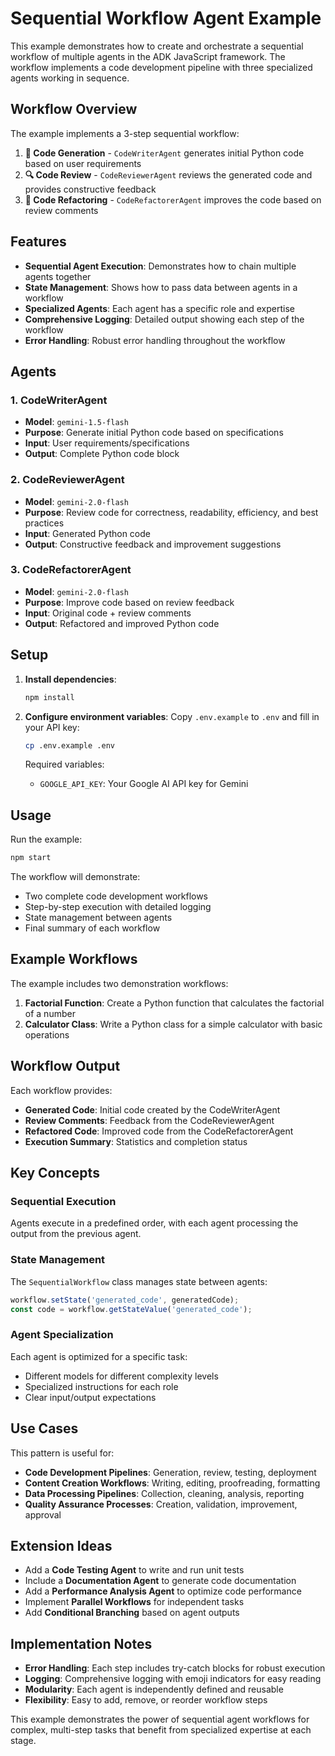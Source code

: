 # Sequential Workflow Agent Example

This example demonstrates how to create and orchestrate a sequential workflow of multiple agents in the ADK JavaScript framework. The workflow implements a code development pipeline with three specialized agents working in sequence.

## Workflow Overview

The example implements a 3-step sequential workflow:

1. **📝 Code Generation** - `CodeWriterAgent` generates initial Python code based on user requirements
2. **🔍 Code Review** - `CodeReviewerAgent` reviews the generated code and provides constructive feedback
3. **🔧 Code Refactoring** - `CodeRefactorerAgent` improves the code based on review comments

## Features

- **Sequential Agent Execution**: Demonstrates how to chain multiple agents together
- **State Management**: Shows how to pass data between agents in a workflow
- **Specialized Agents**: Each agent has a specific role and expertise
- **Comprehensive Logging**: Detailed output showing each step of the workflow
- **Error Handling**: Robust error handling throughout the workflow

## Agents

### 1. CodeWriterAgent
- **Model**: `gemini-1.5-flash`
- **Purpose**: Generate initial Python code based on specifications
- **Input**: User requirements/specifications
- **Output**: Complete Python code block

### 2. CodeReviewerAgent
- **Model**: `gemini-2.0-flash`
- **Purpose**: Review code for correctness, readability, efficiency, and best practices
- **Input**: Generated Python code
- **Output**: Constructive feedback and improvement suggestions

### 3. CodeRefactorerAgent
- **Model**: `gemini-2.0-flash`
- **Purpose**: Improve code based on review feedback
- **Input**: Original code + review comments
- **Output**: Refactored and improved Python code

## Setup

1. **Install dependencies**:
   ```bash
   npm install
   ```

2. **Configure environment variables**:
   Copy `.env.example` to `.env` and fill in your API key:
   ```bash
   cp .env.example .env
   ```

   Required variables:
   - `GOOGLE_API_KEY`: Your Google AI API key for Gemini

## Usage

Run the example:
```bash
npm start
```

The workflow will demonstrate:
- Two complete code development workflows
- Step-by-step execution with detailed logging
- State management between agents
- Final summary of each workflow

## Example Workflows

The example includes two demonstration workflows:

1. **Factorial Function**: Create a Python function that calculates the factorial of a number
2. **Calculator Class**: Write a Python class for a simple calculator with basic operations

## Workflow Output

Each workflow provides:
- **Generated Code**: Initial code created by the CodeWriterAgent
- **Review Comments**: Feedback from the CodeReviewerAgent
- **Refactored Code**: Improved code from the CodeRefactorerAgent
- **Execution Summary**: Statistics and completion status

## Key Concepts

### Sequential Execution
Agents execute in a predefined order, with each agent processing the output from the previous agent.

### State Management
The `SequentialWorkflow` class manages state between agents:
```typescript
workflow.setState('generated_code', generatedCode);
const code = workflow.getStateValue('generated_code');
```

### Agent Specialization
Each agent is optimized for a specific task:
- Different models for different complexity levels
- Specialized instructions for each role
- Clear input/output expectations

## Use Cases

This pattern is useful for:
- **Code Development Pipelines**: Generation, review, testing, deployment
- **Content Creation Workflows**: Writing, editing, proofreading, formatting
- **Data Processing Pipelines**: Collection, cleaning, analysis, reporting
- **Quality Assurance Processes**: Creation, validation, improvement, approval

## Extension Ideas

- Add a **Code Testing Agent** to write and run unit tests
- Include a **Documentation Agent** to generate code documentation
- Add a **Performance Analysis Agent** to optimize code performance
- Implement **Parallel Workflows** for independent tasks
- Add **Conditional Branching** based on agent outputs

## Implementation Notes

- **Error Handling**: Each step includes try-catch blocks for robust execution
- **Logging**: Comprehensive logging with emoji indicators for easy reading
- **Modularity**: Each agent is independently defined and reusable
- **Flexibility**: Easy to add, remove, or reorder workflow steps

This example demonstrates the power of sequential agent workflows for complex, multi-step tasks that benefit from specialized expertise at each stage.